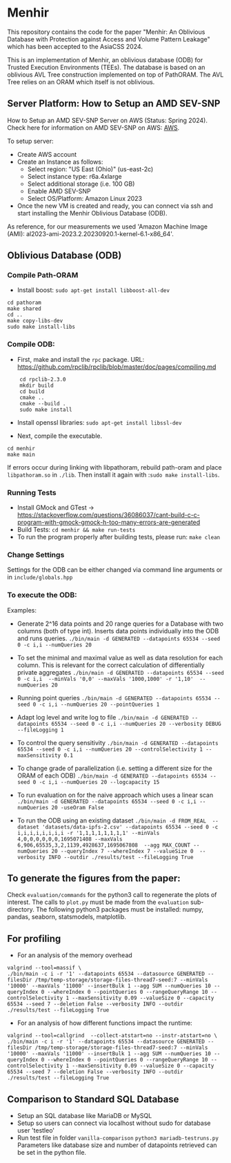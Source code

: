 # Menhir
This repository contains the code for the paper "Menhir: An Oblivious Database with Protection against Access  and Volume Pattern Leakage" which has been accepted to the AsiaCSS 2024.

This is an implementation of Menhir, an oblivious database (ODB) for Trusted Execution Environments (TEEs).
The database is based on an oblivious AVL Tree construction implemented on top of PathORAM.
The AVL Tree relies on an ORAM which itself is not oblivious. 


## Server Platform: How to Setup an AMD SEV-SNP
How to Setup an AMD SEV-SNP Server on AWS (Status: Spring 2024). 
Check here for information on AMD SEV-SNP on AWS: [AWS](https://docs.aws.amazon.com/AWSEC2/latest/UserGuide/sev-snp.html). 

To setup server: 
* Create AWS account
* Create an Instance as follows:
    * Select region: "US East (Ohio)" (us-east-2c)
    * Select instance type: r6a.4xlarge
    * Select additional storage (i.e. 100 GB)
    * Enable AMD SEV-SNP
    * Select OS/Platform: Amazon Linux 2023
* Once the new VM is created and ready, you can connect via ssh and start installing the Menhir Oblivious Database (ODB).

As reference, for our measurements we used 'Amazon Machine Image (AMI):  al2023-ami-2023.2.20230920.1-kernel-6.1-x86_64'.

## Oblivious Database (ODB)

### Compile Path-ORAM
* Install boost: `sudo apt-get install libboost-all-dev`
```
cd pathoram
make shared
cd ..
make copy-libs-dev
sudo make install-libs
```

### Compile ODB:

* First, make and install the `rpc` package. URL:  https://github.com/rpclib/rpclib/blob/master/doc/pages/compiling.md

```
    cd rpclib-2.3.0
    mkdir build
    cd build   
    cmake ..
    cmake --build .
    sudo make install
```
* Install openssl libraries: `sudo apt-get install libssl-dev`



* Next, compile the executable.

```
cd menhir
make main
```
If errors occur during linking with libpathoram, rebuild path-oram and place `libpathoram.so` in `./lib`. Then install it again with :`sudo make install-libs`.

### Running Tests

* Install GMock and GTest
    -> https://stackoverflow.com/questions/36086037/cant-build-c-c-program-with-gmock-gmock-h-too-many-errors-are-generated
* Build Tests: `cd menhir && make run-tests`
* To run the program properly after building tests, please run: `make clean`

### Change Settings
Settings for the ODB can be either changed via command line arguments or in `include/globals.hpp`

### To execute the ODB:
Examples:
* Generate 2^16 data points and 20 range queries for a Database with two columns (both of type int). Inserts data points individually into the ODB and runs queries.
`./bin/main -d GENERATED --datapoints 65534 --seed 0 -c i,i --numQueries 20`

* To set the minimal and maximal value as well as data resolution for each column. This is relevant for the correct calculation of differentially private aggregates
`./bin/main -d GENERATED --datapoints 65534 --seed 0 -c i,i  --minVals '0,0' --maxVals '1000,1000' -r '1,10'  --numQueries 20`

* Running point queries
`./bin/main -d GENERATED --datapoints 65534 --seed 0 -c i,i --numQueries 20 --pointQueries 1`

* Adapt log level and write log to file 
`./bin/main -d GENERATED --datapoints 65534 --seed 0 -c i,i --numQueries 20 --verbosity DEBUG --fileLogging 1`

* To control the query sensitivity
`./bin/main -d GENERATED --datapoints 65534 --seed 0 -c i,i --numQueries 20 --controlSelectivity 1 --maxSensitivity 0.1`

* To change grade of parallelization (i.e. setting a different size for the ORAM of each ODB)
`./bin/main -d GENERATED --datapoints 65534 --seed 0 -c i,i --numQueries 20 --logcapacity 15`

* To run evaluation on for the naive approach which uses a linear scan 
`./bin/main -d GENERATED --datapoints 65534 --seed 0 -c i,i --numQueries 20 -useOram False`


* To run the ODB using an existing dataset
`./bin/main -d FROM_REAL  --dataset 'datasets/data-ipfs-2.csv' --datapoints 65534 --seed 0 -c i,i,i,i,i,i,i,i -r '1,1,1,1,1,1,1,1' --minVals 4,0,0,0,0,0,0,1695071408 --maxVals 6,906,65535,3,2,1139,4928637,1695067808  --agg MAX_COUNT --numQueries 20 --queryIndex 7 --whereIndex 7 --valueSize 0  --verbosity INFO --outdir ./results/test --fileLogging True`


## To generate the figures from the paper:  
Check `evaluation/commands` for the python3 call to regenerate the plots of interest. 
The calls to `plot.py` must be made from the `evaluation` sub-directory.
The following python3 packages must be installed: numpy, pandas, seaborn, statsmodels, matplotlib.

## For profiling

* For an analysis of the memory overhead 
```
valgrind --tool=massif \
./bin/main -c i -r '1' --datapoints 65534 --datasource GENERATED --filesDir /tmp/temp-storage/storage-files-thread7-seed:7 --minVals '10000' --maxVals '11000' --insertBulk 1 --agg SUM --numQueries 10 --queryIndex 0 --whereIndex 0 --pointQueries 0 --rangeQueryRange 10 --controlSelectivity 1 --maxSensitivity 0.09 --valueSize 0 --capacity 65534 --seed 7 --deletion False --verbosity INFO --outdir ./results/test --fileLogging True
```

* For an analysis of how different functions impact the runtime:
```
valgrind --tool=callgrind  --collect-atstart=no --instr-atstart=no \
./bin/main -c i -r '1' --datapoints 65534 --datasource GENERATED --filesDir /tmp/temp-storage/storage-files-thread7-seed:7 --minVals '10000' --maxVals '11000' --insertBulk 1 --agg SUM --numQueries 10 --queryIndex 0 --whereIndex 0 --pointQueries 0 --rangeQueryRange 10 --controlSelectivity 1 --maxSensitivity 0.09 --valueSize 0 --capacity 65534 --seed 7 --deletion False --verbosity INFO --outdir ./results/test --fileLogging True
```


## Comparison to Standard SQL Database

* Setup an SQL database like MariaDB or MySQL 
* Setup so users can connect via localhost without sudo for database user 'testleo'
* Run test file in folder `vanilla-comparison`
    ```python3 mariadb-testruns.py```
    Parameters like database size and number of datapoints retrieved can be set in the python file.

